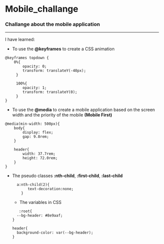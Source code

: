 # Mobile_challange
### Challange about the mobile application
-------------------------------------------
I have learned:

- To use the **@keyframes** to create a CSS animation
```
@keyframes topdown {
    0%{
        opacity: 0;
        transform: translateY(-40px);
     }
 
     100%{
        opacity: 1;
        transform: translateY(0);
     }
}
```

- To use the **@media** to create a mobile application based on the screen width and the priority of the mobile **(Mobile First)**
```
@media(min-width: 500px){
    body{
        display: flex;
        gap: 9.8rem;
    }

    header{
        width: 37.7rem;
        height: 72.0rem;
    }
}
```

- The pseudo classes **:nth-child**, **:first-child**, **:last-child**
  ```
    a:nth-child(2){
         text-decoration:none;
      }
  ```

  - The variables in CSS
  ```
     :root{
    --bg-header: #8e9aaf;
  }

  header{
    background-color: var(--bg-header);
  }
```
